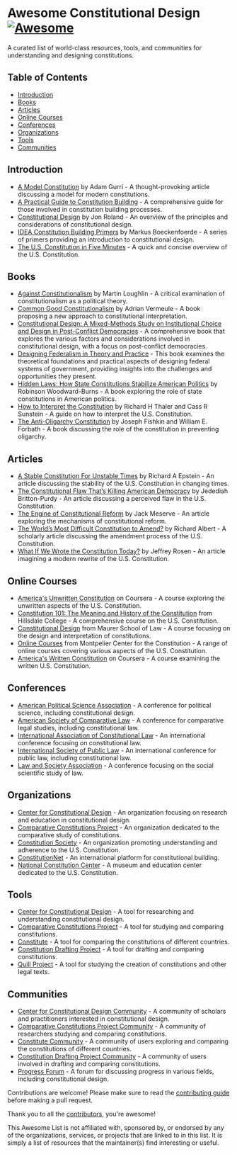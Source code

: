 # Awesome Constitutional Design [![Awesome](https://awesome.re/badge.svg)](https://awesome.re)

A curated list of world-class resources, tools, and communities for understanding and designing constitutions.

## Table of Contents

- [Introduction](#introduction)
- [Books](#books)
- [Articles](#articles)
- [Online Courses](#online-courses)
- [Conferences](#conferences)
- [Organizations](#organizations)
- [Tools](#tools)
- [Communities](#communities)

## Introduction

- [A Model Constitution](https://endofsafety.substack.com/p/a-model-constitution) by Adam Gurri - A thought-provoking article discussing a model for modern constitutions.
- [A Practical Guide to Constitution Building](https://constitutionnet.org/book/practical-guide-constitution-building) - A comprehensive guide for those involved in constitution building processes.
- [Constitutional Design](https://constitution.org/1-Constitution/cons/con_design.html) by Jon Roland - An overview of the principles and considerations of constitutional design.
- [IDEA Constitution Building Primers](https://constitutionnet.org/primers) by Markus Boeckenfoerde - A series of primers providing an introduction to constitutional design.
- [The U.S. Constitution in Five Minutes](https://www.equinoxpub.com/home/u-s-constitution-5-min/) - A quick and concise overview of the U.S. Constitution.

## Books

- [Against Constitutionalism](https://www.hup.harvard.edu/catalog.php?isbn=9780674268029&content=toc) by Martin Loughlin - A critical examination of constitutionalism as a political theory.
- [Common Good Constitutionalism](https://www.wiley.com/en-us/Common+Good+Constitutionalism-p-9781509548873) by Adrian Vermeule - A book proposing a new approach to constitutional interpretation.
- [Constitutional Design: A Mixed-Methods Study on Institutional Choice and Design in Post-Conflict Democracies](https://www.cambridge.org/core/books/constitutional-design/06B48D129AE956C78BE219EB259AE1A6) - A comprehensive book that explores the various factors and considerations involved in constitutional design, with a focus on post-conflict democracies.
- [Designing Federalism in Theory and Practice](https://www.cambridge.org/core/books/designing-federalism-in-theory-and-practice/12C573B86FBD380BFDDE3E3505A3B82B) - This book examines the theoretical foundations and practical aspects of designing federal systems of government, providing insights into the challenges and opportunities they present.
- [Hidden Laws: How State Constitutions Stabilize American Politics](https://www.amazon.com/Hidden-Laws-Constitutions-Stabilize-American/dp/0300248695) by Robinson Woodward-Burns - A book exploring the role of state constitutions in American politics.
- [How to Interpret the Constitution](https://www.kirkusreviews.com/book-reviews/cass-r-sunstein/how-to-interpret-the-constitution/) by Richard H Thaler and Cass R Sunstein - A guide on how to interpret the U.S. Constitution.
- [The Anti-Oligarchy Constitution](https://www.hup.harvard.edu/catalog.php?isbn=9780674980624&content=reviews) by Joseph Fishkin and William E. Forbath - A book discussing the role of the constitution in preventing oligarchy.

## Articles

- [A Stable Constitution For Unstable Times](https://www.hoover.org/research/stable-constitution-unstable-times) by Richard A Epstein - An article discussing the stability of the U.S. Constitution in changing times.
- [The Constitutional Flaw That’s Killing American Democracy](https://www.theatlantic.com/ideas/archive/2022/08/framers-constitution-democracy/671155/) by Jedediah Britton-Purdy - An article discussing a perceived flaw in the U.S. Constitution.
- [The Engine of Constitutional Reform](https://democracyjournal.org/magazine/61/the-engine-of-constitutional-reform/) by Jack Meserve - An article exploring the mechanisms of constitutional reform.
- [The World’s Most Difficult Constitution to Amend?](https://californialawreview.org/print/the-worlds-most-difficult-constitution-to-amend/) by Richard Albert - A scholarly article discussing the amendment process of the U.S. Constitution.
- [What If We Wrote the Constitution Today?](https://www.theatlantic.com/ideas/archive/2020/12/what-if-we-could-rewrite-constitution/617304/) by Jeffrey Rosen - An article imagining a modern rewrite of the U.S. Constitution.

## Online Courses

- [America's Unwritten Constitution](https://www.coursera.org/learn/unwritten-constitution) on Coursera - A course exploring the unwritten aspects of the U.S. Constitution.
- [Constitution 101: The Meaning and History of the Constitution](https://online.hillsdale.edu/landing/constitution-101) from Hillsdale College - A comprehensive course on the U.S. Constitution.
- [Constitutional Design](https://law.indiana.edu/academics/area-of-focus/constitutional-design.html) from Maurer School of Law - A course focusing on the design and interpretation of constitutions.
- [Online Courses](https://www.montpelier.org/center-for-the-constitution/online-courses) from Montpelier Center for the Constitution - A range of online courses covering various aspects of the U.S. Constitution.
- [America's Written Constitution](https://www.coursera.org/learn/written-constitution) on Coursera - A course examining the written U.S. Constitution.

## Conferences

- [American Political Science Association](https://www.apsanet.org/) - A conference for political science, including constitutional design.
- [American Society of Comparative Law](https://ascl.org/) - A conference for comparative legal studies, including constitutional law.
- [International Association of Constitutional Law](https://www.iacl-aidc.org/) - An international conference focusing on constitutional law.
- [International Society of Public Law](https://www.icon-society.org/) - An international conference for public law, including constitutional law.
- [Law and Society Association](https://www.lawandsociety.org/) - A conference focusing on the social scientific study of law.

## Organizations

- [Center for Constitutional Design](https://constitutionaldesign.asu.edu/) - An organization focusing on research and education in constitutional design.
- [Comparative Constitutions Project](https://comparativeconstitutionsproject.org/) - An organization dedicated to the comparative study of constitutions.
- [Constitution Society](https://constitution.org/) - An organization promoting understanding and adherence to the U.S. Constitution.
- [ConstitutionNet](https://constitutionnet.org/) - An international platform for constitutional building.
- [National Constitution Center](https://constitutioncenter.org/) - A museum and education center dedicated to the U.S. Constitution.

## Tools

- [Center for Constitutional Design](https://constitutionaldesign.asu.edu/) - A tool for researching and understanding constitutional design.
- [Comparative Constitutions Project](https://comparativeconstitutionsproject.org/) - A tool for studying and comparing constitutions.
- [Constitute](https://www.constituteproject.org/) - A tool for comparing the constitutions of different countries.
- [Constitution Drafting Project](https://constitutioncenter.org/news-debate/special-projects/constitution-drafting-project) - A tool for drafting and comparing constitutions.
- [Quill Project](https://www.quill.pmb.ox.ac.uk/quillprojects) - A tool for studying the creation of constitutions and other legal texts.

## Communities

- [Center for Constitutional Design Community](https://constitutionaldesign.asu.edu/) - A community of scholars and practitioners interested in constitutional design.
- [Comparative Constitutions Project Community](https://comparativeconstitutionsproject.org/) - A community of researchers studying and comparing constitutions.
- [Constitute Community](https://constituteproject.org/countries?lang=en) - A community of users exploring and comparing the constitutions of different countries.
- [Constitution Drafting Project Community](https://constitutioncenter.org/news-debate/special-projects/constitution-drafting-project) - A community of users involved in drafting and comparing constitutions.
- [Progress Forum](https://progressforum.org/posts/9tRDGKhuvTgMJW9JD/interland-the-country-in-the-intersection) - A forum for discussing progress in various fields, including constitutional design.

Contributions are welcome! Please make sure to read the [contributing guide](CONTRIBUTING.md) before making a pull request.

Thank you to all the [contributors](https://github.com/yourusername/awesome-constitutional-design/graphs/contributors), you're awesome!

This Awesome List is not affiliated with, sponsored by, or endorsed by any of the organizations, services, or projects that are linked to in this list. It is simply a list of resources that the maintainer(s) find interesting or useful.
